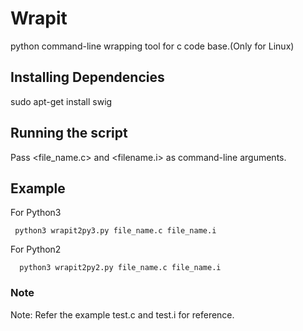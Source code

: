 # Wrapit
python command-line wrapping tool for c code base.(Only for Linux)
## Installing Dependencies
sudo apt-get install swig
## Running the script
Pass <file_name.c> and <filename.i> as command-line arguments.
## Example
  For Python3
  ``` 
   python3 wrapit2py3.py file_name.c file_name.i
  ```
  For Python2
  ```
    python3 wrapit2py2.py file_name.c file_name.i
  ```
### Note
Note: Refer the example test.c and test.i for reference.
